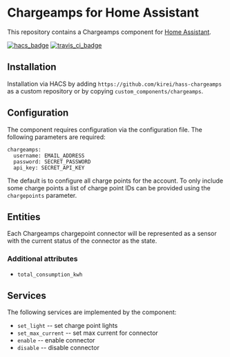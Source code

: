 # Chargeamps for Home Assistant

This repository contains a Chargeamps component for [Home Assistant](https://www.home-assistant.io/).

[![hacs_badge](https://img.shields.io/badge/HACS-Custom-orange.svg)](https://github.com/custom-components/hacs) [![travis_ci_badge](https://travis-ci.org/kirei/python-chargeamps.svg?branch=master)](https://travis-ci.org/kirei/python-chargeamps)


## Installation

Installation via HACS by adding `https://github.com/kirei/hass-chargeamps` as a custom repository or by copying `custom_components/chargeamps`.

## Configuration

The component requires configuration via the configuration file. The following parameters are required:

    chargeamps:
      username: EMAIL_ADDRESS
      password: SECRET_PASSWORD
      api_key: SECRET_API_KEY

The default is to configure all charge points for the account. To only include some charge points a list of charge point IDs can be provided using the `chargepoints` parameter.


## Entities

Each Chargeamps chargepoint connector will be represented as a sensor with the current status of the connector as the state.

### Additional attributes

- `total_consumption_kwh`


## Services

The following services are implemented by the component:

- `set_light` -- set charge point lights
- `set_max_current` -- set max current for connector
- `enable` -- enable connector
- `disable` -- disable connector
